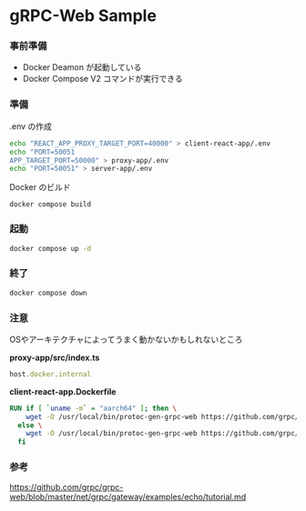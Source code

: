 # gRPC-Web Sample

### 事前準備

- Docker Deamon が起動している
- Docker Compose V2 コマンドが実行できる

### 準備

.env の作成

```sh
echo "REACT_APP_PROXY_TARGET_PORT=40000" > client-react-app/.env
echo "PORT=50051
APP_TARGET_PORT=50000" > proxy-app/.env
echo "PORT=50051" > server-app/.env
```

Docker のビルド

```
docker compose build
```

### 起動

```sh
docker compose up -d
```

### 終了

```sh
docker compose down
```

### 注意

OSやアーキテクチャによってうまく動かないかもしれないところ

**proxy-app/src/index.ts**

```typescript
host.docker.internal
```

**client-react-app.Dockerfile**

```dockerfile
RUN if [ `uname -m` = "aarch64" ]; then \
    wget -O /usr/local/bin/protoc-gen-grpc-web https://github.com/grpc/grpc-web/releases/download/${_GRPC_WEB_VERSION}/protoc-gen-grpc-web-${_GRPC_WEB_VERSION}-linux-aarch64; \
  else \
    wget -O /usr/local/bin/protoc-gen-grpc-web https://github.com/grpc/grpc-web/releases/download/${_GRPC_WEB_VERSION}/protoc-gen-grpc-web-${_GRPC_WEB_VERSION}-linux-x86_64; \
  fi
```

### 参考

https://github.com/grpc/grpc-web/blob/master/net/grpc/gateway/examples/echo/tutorial.md